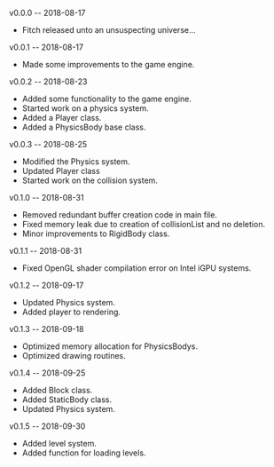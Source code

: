 v0.0.0 -- 2018-08-17

* Fitch released unto an unsuspecting universe...

v0.0.1 -- 2018-08-17

* Made some improvements to the game engine.

v0.0.2 -- 2018-08-23

* Added some functionality to the game engine.
* Started work on a physics system.
* Added a Player class.
* Added a PhysicsBody base class.

v0.0.3 -- 2018-08-25

* Modified the Physics system.
* Updated Player class
* Started work on the collision system.

v0.1.0 -- 2018-08-31

* Removed redundant buffer creation code in main file.
* Fixed memory leak due to creation of collisionList and no deletion.
* Minor improvements to RigidBody class.

v0.1.1 -- 2018-08-31

* Fixed OpenGL shader compilation error on Intel iGPU systems.

v0.1.2 -- 2018-09-17

* Updated Physics system.
* Added player to rendering.

v0.1.3 -- 2018-09-18

* Optimized memory allocation for PhysicsBodys.
* Optimized drawing routines.

v0.1.4 -- 2018-09-25

* Added Block class.
* Added StaticBody class.
* Updated Physics system.

v0.1.5 -- 2018-09-30

* Added level system.
* Added function for loading levels.
